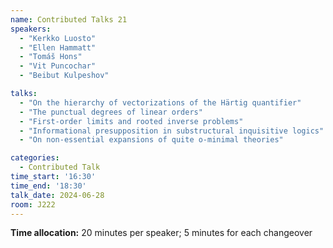 ```yaml
---
name: Contributed Talks 21
speakers: 
  - "Kerkko Luosto"
  - "Ellen Hammatt"
  - "Tomáš Hons"
  - "Vit Puncochar"
  - "Beibut Kulpeshov"

talks: 
  - "On the hierarchy of vectorizations of the Härtig quantifier"
  - "The punctual degrees of linear orders"
  - "First-order limits and rooted inverse problems"
  - "Informational presupposition in substructural inquisitive logics"
  - "On non-essential expansions of quite o-minimal theories"

categories:
  - Contributed Talk
time_start: '16:30'
time_end: '18:30'
talk_date: 2024-06-28
room: J222
---
```

**Time allocation:** 20 minutes per speaker; 5 minutes for each changeover
